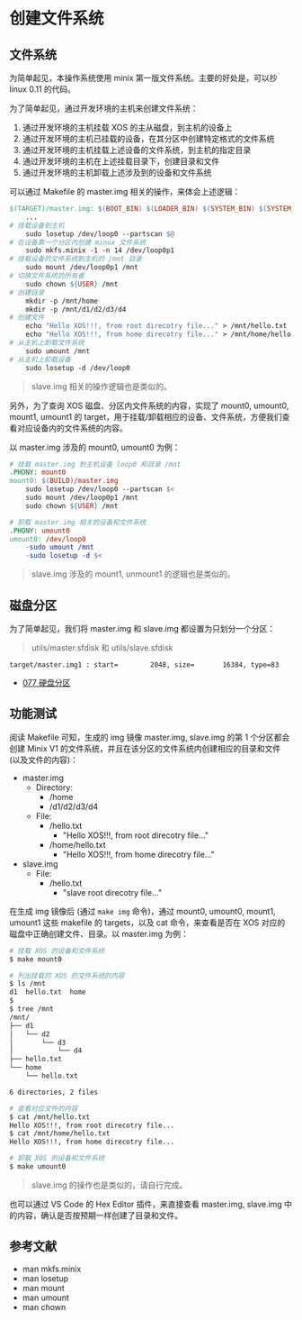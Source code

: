 # 创建文件系统

## 文件系统

为简单起见，本操作系统使用 minix 第一版文件系统。主要的好处是，可以抄 linux 0.11 的代码。

为了简单起见，通过开发环境的主机来创建文件系统：

1. 通过开发环境的主机挂载 XOS 的主从磁盘，到主机的设备上
2. 通过开发环境的主机已挂载的设备，在其分区中创建特定格式的文件系统
3. 通过开发环境的主机挂载上述设备的文件系统，到主机的指定目录
4. 通过开发环境的主机在上述挂载目录下，创建目录和文件
5. 通过开发环境的主机卸载上述涉及到的设备和文件系统

可以通过 Makefile 的 master.img 相关的操作，来体会上述逻辑：

```makefile
$(TARGET)/master.img: $(BOOT_BIN) $(LOADER_BIN) $(SYSTEM_BIN) $(SYSTEM_SYM) $(SRC)/utils/master.sfdisk
    ...
# 挂载设备到主机
	sudo losetup /dev/loop0 --partscan $@
# 在设备第一个分区内创建 minux 文件系统
	sudo mkfs.minix -1 -n 14 /dev/loop0p1
# 挂载设备的文件系统到主机的 /mnt 目录
	sudo mount /dev/loop0p1 /mnt
# 切换文件系统的所有者
	sudo chown ${USER} /mnt 
# 创建目录
	mkdir -p /mnt/home
	mkdir -p /mnt/d1/d2/d3/d4
# 创建文件
	echo "Hello XOS!!!, from root direcotry file..." > /mnt/hello.txt
	echo "Hello XOS!!!, from home direcotry file..." > /mnt/home/hello.txt
# 从主机上卸载文件系统
	sudo umount /mnt
# 从主机上卸载设备
	sudo losetup -d /dev/loop0
```

> slave.img 相关的操作逻辑也是类似的。

另外，为了查询 XOS 磁盘、分区内文件系统的内容，实现了 mount0, umount0, mount1, umount1 的 target，用于挂载/卸载相应的设备、文件系统，方便我们查看对应设备内的文件系统的内容。

以 master.img 涉及的 mount0, umount0 为例：

```makefile
# 挂载 master.img 到主机设备 loop0 和目录 /mnt
.PHONY: mount0
mount0: $(BUILD)/master.img
	sudo losetup /dev/loop0 --partscan $<
	sudo mount /dev/loop0p1 /mnt
	sudo chown ${USER} /mnt 

# 卸载 master.img 相关的设备和文件系统
.PHONY: umount0
umount0: /dev/loop0
	-sudo umount /mnt
	-sudo losetup -d $<
```

> slave.img 涉及的 mount1, unmount1 的逻辑也是类似的。

## 磁盘分区

为了简单起见，我们将 master.img 和 slave.img 都设置为只划分一个分区：

> utils/master.sfdisk 和 utils/slave.sfdisk
```
target/master.img1 : start=        2048, size=       16384, type=83
```

- [077 硬盘分区](../09_device_driver/077_disk_partition.md)

## 功能测试

阅读 Makefile 可知，生成的 img 镜像 master.img, slave.img 的第 1 个分区都会创建 Minix V1 的文件系统，并且在该分区的文件系统内创建相应的目录和文件 (以及文件的内容)：

- master.img
    - Directory: 
        - /home
        - /d1/d2/d3/d4
    - File:
        - /hello.txt 
            - "Hello XOS!!!, from root direcotry file..."
        - /home/hello.txt
            - "Hello XOS!!!, from home direcotry file..."
- slave.img
    - File:
        - /hello.txt
            - "slave root direcotry file..."

在生成 img 镜像后 (通过 `make img` 命令)，通过 mount0, umount0, mount1, umount1 这些 makefile 的 targets，以及 cat 命令，来查看是否在 XOS 对应的磁盘中正确创建文件、目录。以 master.img 为例：

```bash
# 挂载 XOS 的设备和文件系统
$ make mount0

# 列出挂载的 XOS 的文件系统的内容
$ ls /mnt
d1  hello.txt  home
$
$ tree /mnt
/mnt/
├── d1
│   └── d2
│       └── d3
│           └── d4
├── hello.txt
└── home
    └── hello.txt

6 directories, 2 files

# 查看对应文件的内容
$ cat /mnt/hello.txt 
Hello XOS!!!, from root direcotry file...
$ cat /mnt/home/hello.txt 
Hello XOS!!!, from home direcotry file...

# 卸载 XOS 的设备和文件系统
$ make umount0
```

> slave.img 的操作也是类似的，请自行完成。

也可以通过 VS Code 的 Hex Editor 插件，来直接查看 master.img, slave.img 中的内容，确认是否按预期一样创建了目录和文件。

## 参考文献

- man mkfs.minix
- man losetup
- man mount
- man umount
- man chown